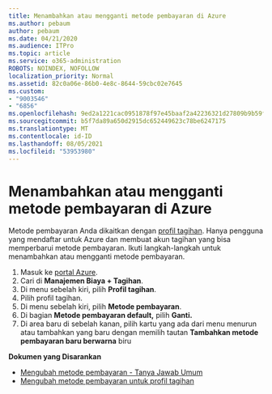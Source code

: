 ```yaml
---
title: Menambahkan atau mengganti metode pembayaran di Azure
ms.author: pebaum
author: pebaum
ms.date: 04/21/2020
ms.audience: ITPro
ms.topic: article
ms.service: o365-administration
ROBOTS: NOINDEX, NOFOLLOW
localization_priority: Normal
ms.assetid: 82c0a06e-86b0-4e8c-8644-59cbc02e7645
ms.custom:
- "9003546"
- "6856"
ms.openlocfilehash: 9ed2a1221cac0951878f97e45baaf2a42236321d27809b9b59f612343f66fd58
ms.sourcegitcommit: b5f7da89a650d2915dc652449623c78be6247175
ms.translationtype: MT
ms.contentlocale: id-ID
ms.lasthandoff: 08/05/2021
ms.locfileid: "53953980"
---
```

# <a name="add-or-replace-payment-method-in-azure"></a>Menambahkan atau mengganti metode pembayaran di Azure

Metode pembayaran Anda dikaitkan dengan [profil tagihan](https://docs.microsoft.com/azure/billing/billing-how-to-change-credit-card?WT.mc_id=Portal-Microsoft_Azure_Support#change-payment-method-for-a-billing-profile). Hanya pengguna yang mendaftar untuk Azure dan membuat akun tagihan yang bisa memperbarui metode pembayaran. Ikuti langkah-langkah untuk menambahkan atau mengganti metode pembayaran.

1. Masuk ke [portal Azure](https://portal.azure.com/).
2. Cari di **Manajemen Biaya + Tagihan**.
3. Di menu sebelah kiri, pilih **Profil tagihan**.
4. Pilih profil tagihan.
5. Di menu sebelah kiri, pilih **Metode pembayaran**.
6. Di bagian **Metode pembayaran default,** pilih **Ganti.**
7. Di area baru di sebelah kanan, pilih kartu yang ada dari menu menurun atau tambahkan yang baru dengan memilih tautan **Tambahkan metode pembayaran baru berwarna** biru

**Dokumen yang Disarankan**

- [Mengubah metode pembayaran - Tanya Jawab Umum](https://docs.microsoft.com/azure/billing/billing-how-to-change-credit-card?WT.mc_id=Portal-Microsoft_Azure_Support#frequently-asked-questions)
- [Mengubah metode pembayaran untuk profil tagihan](https://docs.microsoft.com/azure/cost-management-billing/manage/change-credit-card?WT.mc_id=Portal-Microsoft_Azure_Support#manage-credit-cards-for-a-microsoft-customer-agreement)
